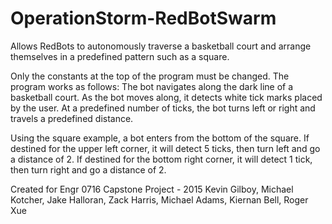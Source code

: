 # OperationStorm-RedBotSwarm
Allows RedBots to autonomously traverse a basketball court and arrange themselves in a predefined pattern such as a square.

Only the constants at the top of the program must be changed. 
The program works as follows: The bot navigates along the dark line of a basketball court. As the bot moves along, it detects white tick marks placed by the user. At a predefined number of ticks, the bot turns left or right and travels a predefined distance.

Using the square example, a bot enters from the bottom of the square. If destined for the upper left corner, it will detect 5 ticks, then turn left and go a distance of 2. If destined for the bottom right corner, it will detect 1 tick, then turn right and go a distance of 2.

Created for Engr 0716 Capstone Project - 2015
Kevin Gilboy, Michael Kotcher, Jake Halloran, Zack Harris, Michael Adams, Kiernan Bell, Roger Xue
